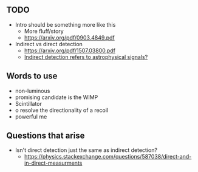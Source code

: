 ## TODO
- Intro should be something more like this
	- More fluff/story
	- https://arxiv.org/pdf/0903.4849.pdf
- Indirect vs direct detection
	- https://arxiv.org/pdf/1507.03800.pdf
	- [Indirect detection refers to astrophysical signals?](https://physics.stackexchange.com/questions/587038/direct-and-in-direct-measurments)

## Words to use
- non-luminous
- promising candidate is the WIMP
- Scintillator
- o resolve the directionality of a recoil
- powerful me


## Questions that arise
- Isn't direct detection just the same as indirect detection?
	- https://physics.stackexchange.com/questions/587038/direct-and-in-direct-measurments
